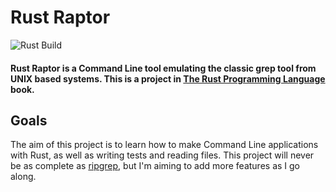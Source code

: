 # Rust Raptor

![Rust Build](https://github.com/santtuniskanen/rust-raptor/actions/workflows/rust_build.yml/badge.svg)

#### Rust Raptor is a Command Line tool emulating the classic grep tool from UNIX based systems. This is a project in [The Rust Programming Language](https://doc.rust-lang.org/book/ch12-00-an-io-project.html) book.

## Goals
The aim of this project is to learn how to make Command Line applications with Rust, as well as writing tests and reading files. This project will never be as complete as [ripgrep](https://github.com/BurntSushi/ripgrep), but I'm aiming to add more features as I go along.